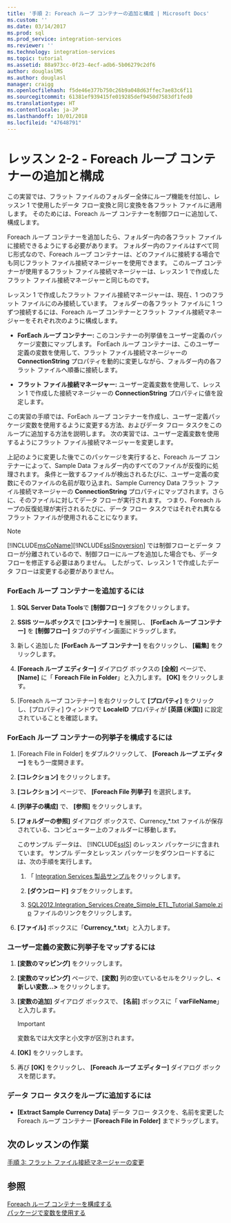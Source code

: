 ```yaml
---
title: '手順 2: Foreach ループ コンテナーの追加と構成 | Microsoft Docs'
ms.custom: ''
ms.date: 03/14/2017
ms.prod: sql
ms.prod_service: integration-services
ms.reviewer: ''
ms.technology: integration-services
ms.topic: tutorial
ms.assetid: 88a973cc-0f23-4ecf-adb6-5b06279c2df6
author: douglaslMS
ms.author: douglasl
manager: craigg
ms.openlocfilehash: f5de46e377b750c26b9a048d63ffec7ae83c6f11
ms.sourcegitcommit: 61381ef939415fe019285def9450d7583df1fed0
ms.translationtype: HT
ms.contentlocale: ja-JP
ms.lasthandoff: 10/01/2018
ms.locfileid: "47648791"
---
```

# <a name="lesson-2-2---adding-and-configuring-the-foreach-loop-container"></a>レッスン 2-2 - Foreach ループ コンテナーの追加と構成
この実習では、フラット ファイルのフォルダー全体にループ機能を付加し、レッスン 1 で使用したデータ フロー変換と同じ変換を各フラット ファイルに適用します。 そのためには、Foreach ループ コンテナーを制御フローに追加して、構成します。  
  
Foreach ループ コンテナーを追加したら、フォルダー内の各フラット ファイルに接続できるようにする必要があります。 フォルダー内のファイルはすべて同じ形式なので、Foreach ループ コンテナーは、どのファイルに接続する場合でも同じフラット ファイル接続マネージャーを使用できます。 このループ コンテナーが使用するフラット ファイル接続マネージャーは、レッスン 1 で作成したフラット ファイル接続マネージャーと同じものです。  
  
レッスン 1 で作成したフラット ファイル接続マネージャーは、現在、1 つのフラット ファイルにのみ接続しています。 フォルダーの各フラット ファイルに 1 つずつ接続するには、Foreach ループ コンテナーとフラット ファイル接続マネージャーをそれぞれ次のように構成します。  
  
-   **ForEach ループ コンテナー:** このコンテナーの列挙値をユーザー定義のパッケージ変数にマップします。 ForEach ループ コンテナーは、このユーザー定義の変数を使用して、フラット ファイル接続マネージャーの **ConnectionString** プロパティを動的に変更しながら、フォルダー内の各フラット ファイルへ順番に接続します。  
  
-   **フラット ファイル接続マネージャー:** ユーザー定義変数を使用して、レッスン 1 で作成した接続マネージャーの **ConnectionString** プロパティに値を設定します。  
  
この実習の手順では、ForEach ループ コンテナーを作成し、ユーザー定義パッケージ変数を使用するように変更する方法、およびデータ フロー タスクをこのループに追加する方法を説明します。 次の実習では、ユーザー定義変数を使用するようにフラット ファイル接続マネージャーを変更します。  
  
上記のように変更した後でこのパッケージを実行すると、Foreach ループ コンテナーによって、Sample Data フォルダー内のすべてのファイルが反復的に処理されます。 条件と一致するファイルが検出されるたびに、ユーザー定義の変数にそのファイルの名前が取り込まれ、Sample Currency Data フラット ファイル接続マネージャーの **ConnectionString** プロパティにマップされます。さらに、そのファイルに対してデータ フローが実行されます。 つまり、Foreach ループの反復処理が実行されるたびに、データ フロー タスクではそれぞれ異なるフラット ファイルが使用されることになります。  
  
> [!NOTE]  
> [!INCLUDE[msCoName](../includes/msconame-md.md)][!INCLUDE[ssISnoversion](../includes/ssisnoversion-md.md)] では制御フローとデータ フローが分離されているので、制御フローにループを追加した場合でも、データ フローを修正する必要はありません。 したがって、レッスン 1 で作成したデータ フローは変更する必要がありません。  
  
### <a name="to-add-a-foreach-loop-container"></a>ForEach ループ コンテナーを追加するには  
  
1.  **SQL Server Data Tools**で **[制御フロー]** タブをクリックします。  
  
2.  **SSIS ツールボックス**で **[コンテナー]** を展開し、 **[ForEach ループ コンテナー]** を **[制御フロー]** タブのデザイン画面にドラッグします。  
  
3.  新しく追加した **[ForEach ループ コンテナー]** を右クリックし、 **[編集]** をクリックします。  
  
4.  **[Foreach ループ エディター]** ダイアログ ボックスの **[全般]** ページで、 **[Name]** に「 **Foreach File in Folder**」と入力します。 **[OK]** をクリックします。  
  
5.  [Foreach ループ コンテナー] を右クリックして **[プロパティ]** をクリックし、[プロパティ] ウィンドウで **LocaleID** プロパティが **[英語 (米国)]** に設定されていることを確認します。  
  
### <a name="to-configure-the-enumerator-for-the-foreach-loop-container"></a>ForEach ループ コンテナーの列挙子を構成するには  
  
1.  [Foreach File in Folder] をダブルクリックして、 **[Foreach ループ エディター]** をもう一度開きます。  
  
2.  **[コレクション]** をクリックします。  
  
3.  **[コレクション]** ページで、 **[Foreach File 列挙子]** を選択します。  
  
4.  **[列挙子の構成]** で、 **[参照]** をクリックします。  
  
5.  **[フォルダーの参照]** ダイアログ ボックスで、Currency_*.txt ファイルが保存されている、コンピューター上のフォルダーに移動します。  
  
    このサンプル データは、 [!INCLUDE[ssIS](../includes/ssis-md.md)] のレッスン パッケージに含まれています。 サンプル データとレッスン パッケージをダウンロードするには、次の手順を実行します。  
  
    1.  「 [Integration Services 製品サンプル](http://go.microsoft.com/fwlink/?LinkId=275027)をクリックします。 
  
    2.  **[ダウンロード]** タブをクリックします。  
  
    3.  [SQL2012.Integration_Services.Create_Simple_ETL_Tutorial.Sample.zip](http://msftisprodsamples.codeplex.com/downloads/get/596031) ファイルのリンクをクリックします。  
  
6.  **[ファイル]** ボックスに「**Currency_\*.txt**」と入力します。  
  
### <a name="to-map-the-enumerator-to-a-user-defined-variable"></a>ユーザー定義の変数に列挙子をマップするには  
  
1.  **[変数のマッピング]** をクリックします。  
  
2.  **[変数のマッピング]** ページで、**[変数]** 列の空いているセルをクリックし、**\<新しい変数…>** をクリックします。  
  
3.  **[変数の追加]** ダイアログ ボックスで、 **[名前]** ボックスに「 **varFileName**」と入力します。  
  
    > [!IMPORTANT]  
    > 変数名では大文字と小文字が区別されます。  
  
4.  **[OK]** をクリックします。  
  
5.  再び **[OK]** をクリックし、 **[Foreach ループ エディター]** ダイアログ ボックスを閉じます。  
  
### <a name="to-add-the-data-flow-task-to-the-loop"></a>データ フロー タスクをループに追加するには  
  
-   **[Extract Sample Currency Data]** データ フロー タスクを、名前を変更した Foreach ループ コンテナー **[Foreach File in Folder]** までドラッグします。  
  
## <a name="next-lesson-task"></a>次のレッスンの作業  
[手順 3: フラット ファイル接続マネージャーの変更](../integration-services/lesson-2-3-modifying-the-flat-file-connection-manager.md)  
  
## <a name="see-also"></a>参照  
[Foreach ループ コンテナーを構成する](http://msdn.microsoft.com/library/519c6f96-5e1f-47d2-b96a-d49946948c25)  
[パッケージで変数を使用する](http://msdn.microsoft.com/library/7742e92d-46c5-4cc4-b9a3-45b688ddb787)  
  
  
  
